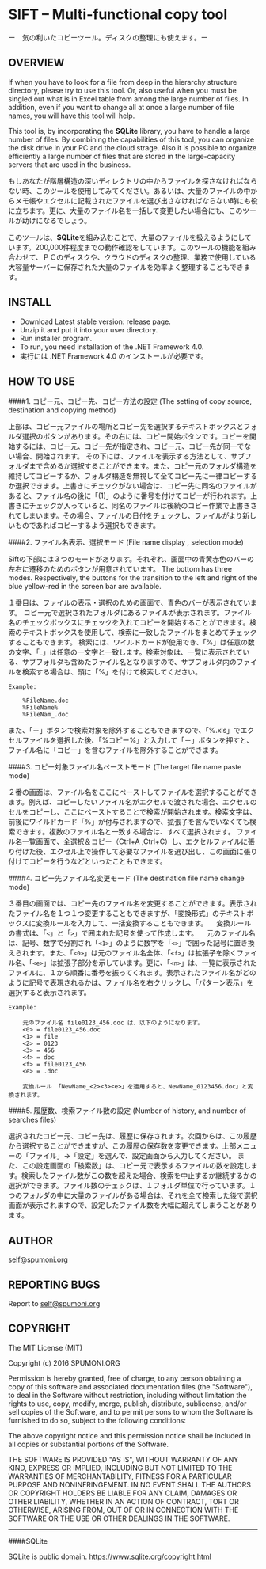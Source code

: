 SIFT – Multi-functional copy tool
====
ー　気の利いたコピーツール。ディスクの整理にも使えます。ー

OVERVIEW
------
If when you have to look for a file from deep in the hierarchy structure directory, please try to use this tool. Or, also useful when you must be singled out what is in Excel table from among the large number of files. In addition, even if you want to change all at once a large number of file names, you will have this tool will help.

This tool is, by incorporating the **SQLite** library, you have to handle a large number of files. By combining the capabilities of this tool, you can organize the disk drive in your PC and the cloud strage. Also it is possible to organize efficiently a large number of files that are stored in the large-capacity servers that are used in the business.

もしあなたが階層構造の深いディレクトリの中からファイルを探さなければならない時、このツールを使用してみてください。あるいは、大量のファイルの中からメモ帳やエクセルに記載されたファイルを選び出さなければならない時にも役に立ちます。更に、大量のファイル名を一括して変更したい場合にも、このツールが助けになるでしょう。

このツールは、**SQLite**を組み込むことで、大量のファイルを扱えるようにしています。200,000件程度までの動作確認をしています。このツールの機能を組み合わせて、ＰＣのディスクや、クラウドのディスクの整理、業務で使用している大容量サーバーに保存された大量のファイルを効率よく整理することもできます。

INSTALL
------
+ Download Latest stable version: release page.
+ Unzip it and put it into your user directory.
+ Run installer program.
+ To run, you need installation of the .NET Framework 4.0.
+ 実行には .NET Framework 4.0 のインストールが必要です。

HOW TO USE
------
####1. コピー元、コピー先、コピー方法の設定
(The setting of copy source, destination and copying method)

上部は、コピー元ファイルの場所とコピー先を選択するテキストボックスとフォルダ選択のボタンがあります。その右には、コピー開始ボタンです。コピーを開始するには、コピー元、コピー先が指定され、コピー元、コピー先が同一でない場合、開始されます。
その下には、ファイルを表示する方法として、サブフォルダまで含めるか選択することができます。また、コピー元のフォルダ構造を維持してコピーするか、フォルダ構造を無視して全てコピー先に一律コピーするか選択できます。上書きにチェックがない場合は、コピー先に同名のファイルがあると、ファイル名の後に「(1)」のように番号を付けてコピーが行われます。上書きにチェックが入っていると、同名のファイルは後続のコピー作業で上書きされてしまいます。その場合、ファイルの日付をチェックし、ファイルがより新しいものであればコピーするよう選択もできます。

####2. ファイル名表示、選択モード
(File name display , selection mode)

Siftの下部には３つのモードがあります。それぞれ、画面中の青黄赤色のバーの左右に遷移のためのボタンが用意されています。
The bottom has three modes. Respectively, the buttons for the transition to the left and right of the blue yellow-red in the screen bar are available.

 

１番目は、ファイルの表示・選択のための画面で、青色のバーが表示されています。
コピー元で選択されたフォルダにあるファイルが表示されます。ファイル名のチェックボックスにチェックを入れてコピーを開始することができます。検索のテキストボックスを使用して、検索に一致したファイルをまとめてチェックすることもできます。
検索には、ワイルドカードが使用でき、「%」は任意の数の文字、「_」は任意の一文字と一致します。検索対象は、一覧に表示されている、サブフォルダも含めたファイル名となりますので、サブフォルダ内のファイルを検索する場合は、頭に「%」を付けて検索してください。

    Example:
    
        %FileName.doc
        %FileName%
        %FileNam_.doc

また、「－」ボタンで検索対象を除外することもできますので、「%.xls」でエクセルファイルを選択した後、「%コピー%」と入力して「－」ボタンを押すと、ファイル名に「コピー」を含むファイルを除外することができます。

####3. コピー対象ファイル名ペーストモード 
(The target file name paste mode)

２番の画面は、ファイル名をここにペーストしてファイルを選択することができます。例えば、コピーしたいファイル名がエクセルで渡された場合、エクセルのセルをコピーし、ここにペーストすることで検索が開始されます。検索文字は、前後にワイルドカード「%」が付与されますので、拡張子を含んでいなくても検索できます。複数のファイル名と一致する場合は、すべて選択されます。
ファイル名一覧画面で、全選択＆コピー（Ctrl+A ,Ctrl+C）し、エクセルファイルに張り付けた後、エクセル上で操作して必要なファイルを選び出し、この画面に張り付けてコピーを行うなどといったこともできます。

####4. コピー先ファイル名変更モード
(The destination file name change mode)

３番目の画面では、コピー先のファイル名を変更することができます。表示されたファイル名を１つ１つ変更することもできますが、「変換形式」のテキストボックスに変換ルールを入力して、一括変換することもできます。
　変換ルールの書式は、「`<`」と「`>`」で囲まれた記号を使って作成します。
　元のファイル名は、記号、数字で分割され「`<1>`」のように数字を「`<>`」で囲った記号に置き換えられます。また、「`<0>`」は元のファイル名全体、「`<f>`」は拡張子を除くファイル名、「`<e>`」は拡張子部分を示しています。更に、「`<n>`」は、一覧に表示されたファイルに、１から順番に番号を振ってくれます。表示されたファイル名がどのように記号で表現されるかは、ファイル名を右クリックし、「パターン表示」を選択すると表示されます。

    Example:
    
        元のファイル名	file0123_456.doc は、以下のようになります。
        <0> = file0123_456.doc
        <1> = file
        <2> = 0123
        <3> = 456
        <4> = doc
        <f> = file0123_456
        <e> = .doc

        変換ルール 「NewName_<2><3><e>」を適用すると、NewName_0123456.doc」と変換されます。

####5. 履歴数、検索ファイル数の設定
(Number of history, and number of searches files)

選択されたコピー元、コピー先は、履歴に保存されます。次回からは、この履歴から選択することができますが、この履歴の保存数を変更できます。上部メニューの「ファイル」→「設定」を選んで、設定画面から入力してください。
また、この設定画面の「検索数」は、コピー元で表示するファイルの数を設定します。検索したファイル数がこの数を超えた場合、検索を中止するか継続するかの選択ができます。ファイル数のチェックは、１フォルダ単位で行っています。１つのフォルダの中に大量のファイルがある場合は、それを全て検索した後で選択画面が表示されますので、設定したファイル数を大幅に超えてしまうことがあります。

AUTHOR
------
self@spumoni.org

REPORTING BUGS
------
Report to self@spumoni.org

COPYRIGHT 
------
The MIT License (MIT)

Copyright (c) 2016 SPUMONI.ORG

Permission is hereby granted, free of charge, to any person obtaining a copy of this software and associated documentation files (the "Software"), to deal in the Software without restriction, including without limitation the rights to use, copy, modify, merge, publish, distribute, sublicense, and/or sell copies of the Software, and to permit persons to whom the Software is furnished to do so, subject to the following conditions:

The above copyright notice and this permission notice shall be included in all copies or substantial portions of the Software.

THE SOFTWARE IS PROVIDED "AS IS", WITHOUT WARRANTY OF ANY KIND, EXPRESS OR IMPLIED, INCLUDING BUT NOT LIMITED TO THE WARRANTIES OF MERCHANTABILITY, FITNESS FOR A PARTICULAR PURPOSE AND NONINFRINGEMENT. IN NO EVENT SHALL THE AUTHORS OR COPYRIGHT HOLDERS BE LIABLE FOR ANY CLAIM, DAMAGES OR OTHER LIABILITY, WHETHER IN AN ACTION OF CONTRACT, TORT OR OTHERWISE, ARISING FROM, OUT OF OR IN CONNECTION WITH THE SOFTWARE OR THE USE OR OTHER DEALINGS IN THE SOFTWARE.

----
####SQLite

SQLite is public domain. <https://www.sqlite.org/copyright.html>
